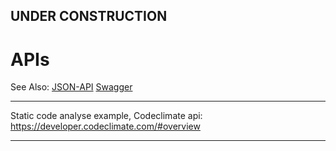
## UNDER CONSTRUCTION

# APIs
See Also:
 [JSON-API](JSON-API.md)
 [Swagger](Swagger.md)

---

Static code analyse example, Codeclimate api:
https://developer.codeclimate.com/#overview

---

